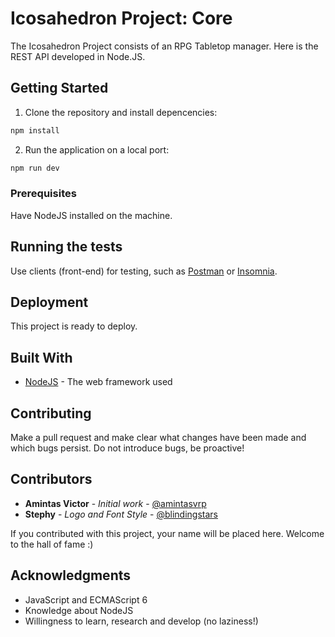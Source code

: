 # Icosahedron Project: Core
The Icosahedron Project consists of an RPG Tabletop manager. Here is the REST API developed in Node.JS.

## Getting Started
1. Clone the repository and install depencencies:
```bash
npm install
```
2. Run the application on a local port:
```bash
npm run dev
```

### Prerequisites
Have NodeJS installed on the machine.

## Running the tests
Use clients (front-end) for testing, such as [Postman](https://www.getpostman.com/) or [Insomnia](https://insomnia.rest/).

## Deployment
This project is ready to deploy.

## Built With
* [NodeJS](https://nodejs.org/en/) - The web framework used

## Contributing
Make a pull request and make clear what changes have been made and which bugs persist. Do not introduce bugs, be proactive!

## Contributors
* **Amintas Victor** - *Initial work* - [@amintasvrp](https://github.com/amintasvrp)
* **Stephy** - *Logo and Font Style* - [@blindingstars](https://github.com/blindingstars)

 If you contributed with this project, your name will be placed here. Welcome to the hall of fame :)

## Acknowledgments
* JavaScript and ECMAScript 6
* Knowledge about NodeJS
* Willingness to learn, research and develop (no laziness!)

